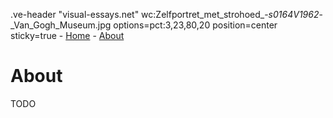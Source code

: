 .ve-header "visual-essays.net" wc:Zelfportret_met_strohoed_-_s0164V1962_-_Van_Gogh_Museum.jpg options=pct:3,23,80,20 position=center sticky=true
    - [Home](/)
    - [About](/about)

# About

TODO
